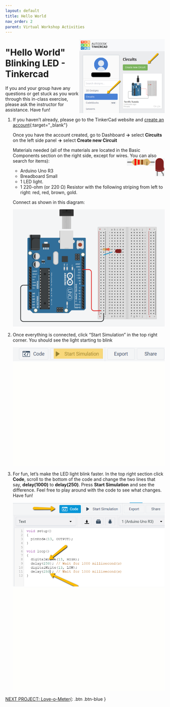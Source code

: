 ```yaml
---
layout: default
title: Hello World
nav_order: 2
parent: Virtual Workshop Activities
---
```

<img src="..\images\virtual_workshops\hello_world\tinkercad_account.png" alt="tinkercad account" style="float:right;width:270px;">

# "Hello World" Blinking LED - Tinkercad

If you and your group have any questions or get stuck as you work through this in-class exercise, please ask the instructor for assistance.  Have fun!

1.  If you haven’t already, please go to the TinkerCad website and [create an account](https://www.tinkercad.com/){:target="_blank"}

    Once you have the account created, go to Dashboard **->** select **Circuits** on the left side panel **->** select **Create new Circuit**

    Materials needed (all of the materials are located in the Basic Components section on the right side, except for wires. You can also search for items):
    <img src="..\images\virtual_workshops\hello_world\led_cartoon.png" alt="led" style="float:right;width:30px;">
    <img src="..\images\virtual_workshops\hello_world\resistor_cartoon.png" alt="resistor" style="float:right;width:90px;">
    - Arduino Uno R3
    - Breadboard Small
    - 1 LED light.
    - 1 220-ohm (or 220 Ω) Resistor with the following striping from left to right: red, red, brown, gold.

    Connect as shown in this diagram:

    <img src="..\images\virtual_workshops\hello_world\breadboard_schematic.png" alt="breadboard" style="width:480px;">

2.  Once everything is connected, click “Start Simulation” in the top right corner. You should see the light starting to blink

    <img src="..\images\virtual_workshops\hello_world\simulation.png" alt="simulation" style="width:480px;">
    <img src="..\images\virtual_workshops\hello_world\animated_breadboard.gif" alt="animated breadboard" style="width:480px;">

3.  For fun, let’s make the LED light blink faster.  In the top right section click **Code**, scroll to the bottom of the code and change the two lines that say, **delay(1000)** to **delay(250)**.  Press **Start Simulation** and see the difference.   Feel free to play around with the code to see what changes. Have fun!

    <img src="..\images\virtual_workshops\hello_world\code.png" alt="code" style="width:480px;">
    <img src="..\images\virtual_workshops\hello_world\animated_code.gif" alt="animated code" style="width:480px;">

[NEXT PROJECT: Love-o-Meter](love-o-meter.html){: .btn .btn-blue }
